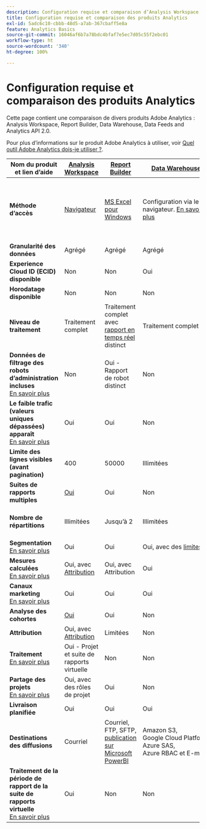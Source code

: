```yaml
---
description: Configuration requise et comparaison d’Analysis Workspace, Report Builder, Data Warehouse et Data Workbench
title: Configuration requise et comparaison des produits Analytics
exl-id: 5adc6c10-cbbb-48d5-a7ab-367cbaff5e8a
feature: Analytics Basics
source-git-commit: 16046af6b7a78bdc4bfaf7e5ec7d05c55f2ebc01
workflow-type: ht
source-wordcount: '340'
ht-degree: 100%

---
```


# Configuration requise et comparaison des produits Analytics

Cette page contient une comparaison de divers produits Adobe Analytics : Analysis Workspace, Report Builder, Data Warehouse, Data Feeds and Analytics API 2.0.

Pour plus d’informations sur le produit Adobe Analytics à utiliser, voir [Quel outil Adobe Analytics dois-je utiliser ?](/help/analyze/get-started/which-analytics-tool.md).

| Nom du produit et lien d’aide | [Analysis Workspace](/help/analyze/analysis-workspace/home.md) | [Report Builder](/help/analyze/report-builder/report-buider-overview.md) | [Data Warehouse](/help/export/data-warehouse/data-warehouse.md) | [Flux de données](/help/export/analytics-data-feed/data-feed-overview.md) | [API Analytics 2.0](https://www.adobe.io/apis/experiencecloud/analytics/docs.html) |
|---|---|---|---|---|---|
| **Méthode d’accès** | [Navigateur](/help/analyze/get-started/sys-reqs.md) | [MS Excel pour Windows](/help/analyze/legacy-report-builder/setup/system-requirements.md) | Configuration via le navigateur. [En savoir plus](/help/analyze/get-started/sys-reqs.md) | Configuration via le navigateur. [En savoir plus](/help/export/analytics-data-feed/data-feed-overview.md) | Outils de l’API RESTful. Connectez-vous à l’aide des informations d’identification Adobe Developer. [En savoir plus](https://developer.adobe.com/analytics-apis/docs/2.0/) |
| **Granularité des données** | Agrégé | Agrégé | Agrégé | Accès | Agrégé |
| **Experience Cloud ID (ECID) disponible** | Non | Non | Oui | Oui | Non |
| **Horodatage disponible** | Non | Non | Non | Oui | Non |
| **Niveau de traitement** | Traitement complet | Traitement complet avec [rapport en temps réel](/help/admin/admin/c-manage-report-suites/c-edit-report-suites/realtime/realtime.md) distinct | Traitement complet | Traitement complet | Traitement complet |
| **Données de filtrage des robots d’administration incluses** <br> [En savoir plus](/help/admin/admin/c-manage-report-suites/c-edit-report-suites/general/bot-removal/bot-removal.md) | Non | Oui - Rapport de robot distinct | Non | Non | Non |
| **Le faible trafic (valeurs uniques dépassées) apparaît** <br> [En savoir plus](/help/technotes/low-traffic.md) | Oui | Oui | Non | Non | Oui |
| **Limite des lignes visibles (avant pagination)** | 400 | 50000 | Illimitées | Illimitées | 50000 |
| **Suites de rapports multiples** | [Oui](/help/analyze/analysis-workspace/build-workspace-project/multiple-report-suites.md) | Oui | Non | Oui | Non | Oui |
| **Nombre de répartitions** | Illimitées | Jusqu’à 2 | Illimitées | Illimitées | Illimitées, appliquées à plusieurs requêtes |
| **Segmentation** <br> [En savoir plus](/help/components/segmentation/segmentation-workflow/seg-workflow.md) | Oui | Oui | Oui, avec des [limites](/help/components/segmentation/seg-reference/seg-compatibility.md) | Non | Oui |
| **Mesures calculées** <br> [En savoir plus](/help/components/c-calcmetrics/cm-overview.md) | Oui, avec [Attribution](/help/analyze/analysis-workspace/attribution/overview.md) | Oui, avec Attribution | Oui | Non | Oui, avec [Attribution](/help/analyze/analysis-workspace/attribution/overview.md) |
| **Canaux marketing** <br> [En savoir plus](/help/components/c-marketing-channels/c-getting-started-mchannel.md) | Oui | Oui | Oui | Oui - [va_finder, va_closer](/help/export/analytics-data-feed/c-df-contents/datafeeds-reference.md) | Oui |
| **Analyse des cohortes** | [Oui](/help/analyze/analysis-workspace/visualizations/cohort-table/cohort-analysis.md) | Oui | Non | Non | Non |
| **Attribution** | Oui, avec [Attribution](/help/analyze/analysis-workspace/attribution/overview.md) | Limitées | Non | Non | Oui, avec [Attribution](/help/analyze/analysis-workspace/attribution/overview.md) | Non |
| **Traitement** <br> [En savoir plus](/help/analyze/analysis-workspace/curate-share/curate.md) | Oui - Projet et suite de rapports virtuelle | Non | Non | Non | Oui - Suite de rapports virtuelle uniquement |
| **Partage des projets** <br> [En savoir plus](/help/analyze/analysis-workspace/curate-share/share-projects.md) | Oui, avec des rôles de projet | Oui | Non | Non | Non |
| **Livraison planifiée** | Oui | Oui | Oui | Oui | Non |
| **Destinations des diffusions** | Courriel | Courriel, FTP, SFTP, [publication sur Microsoft PowerBI](/help/analyze/legacy-report-builder/c-publish-power-bi/power-bi.md) | Amazon S3, Google Cloud Platform, Azure SAS, Azure RBAC et E-mail | Amazon S3, Azure RBAC, Azure SAS et Google Cloud Platform | - |
| **Traitement de la période de rapport de la suite de rapports virtuelle** <br> [En savoir plus](/help/components/vrs/vrs-report-time-processing.md) | Oui | Non | Non | Non | Oui |

